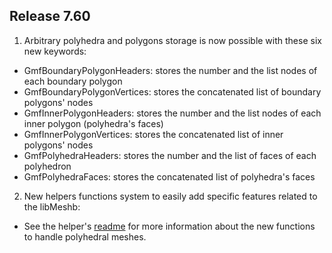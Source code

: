 ## Release 7.60

1. Arbitrary polyhedra and polygons storage is now possible with these six new keywords:
  - GmfBoundaryPolygonHeaders: stores the number and the list nodes of each boundary polygon
  - GmfBoundaryPolygonVertices: stores the concatenated list of boundary polygons' nodes
  - GmfInnerPolygonHeaders: stores the number and the list nodes of each inner polygon (polyhedra's faces)
  - GmfInnerPolygonVertices: stores the concatenated list of inner polygons' nodes
  - GmfPolyhedraHeaders: stores the number and the list of faces of each polyhedron
  - GmfPolyhedraFaces: stores the concatenated list of polyhedra's faces

2. New helpers functions system to easily add specific features related to the libMeshb:
  - See the helper's [readme](utilities/libmeshb7_helpers.md) for more information about the new functions to handle polyhedral meshes.
